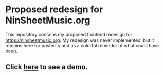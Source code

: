 # Proposed redesign for NinSheetMusic.org
This repository contains my proposed frontend redesign for https://ninsheetmusic.org. My redesign was never implemented, but it remains here for posterity and as a colorful reminder of what could have been.

## Click [here](https://nathanaelgit.github.io/NinSheetMusic) to see a demo.
